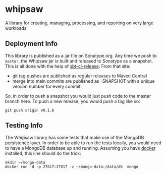 # whipsaw

A library for creating, managing, processing, and reporting on very large workloads

## Deployment Info

This library is published as a jar file on Sonatype.org.  Any time we push to `master`, the Whipsaw jar is built and released to Sonatype as a snapshot.  This is all done with the help of [sbt-ci-release](https://github.com/olafurpg/sbt-ci-release).  From that site:

* git tag pushes are published as regular releases to Maven Central
* merge into main commits are published as -SNAPSHOT with a unique version number for every commit

So, in order to push a snapshot you would just push code to the master branch here.  To push a new release, you would push a tag like so:

```
git push origin v0.1.6
```

## Testing Info

The Whipsaw library has some tests that make use of the MongoDB persistence layer.  In order to be able to run the tests locally, you would need to have a MongoDB database up and running.  Assuming you have [docker](https://www.docker.com/) installed, this line should do the trick:

```
mkdir ~/mongo-data
docker run -d -p 27017:27017 -v ~/mongo-data:/data/db  mongo
```
